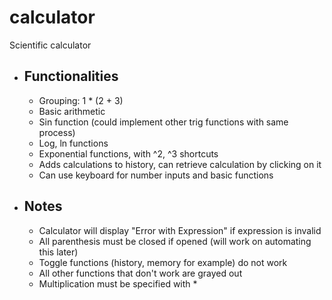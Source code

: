 # calculator
Scientific calculator

* ## Functionalities
    * Grouping: 1 * (2 + 3)
    * Basic arithmetic
    * Sin function (could implement other trig functions with same process)
    * Log, ln functions
    * Exponential functions, with ^2, ^3 shortcuts
    * Adds calculations to history, can retrieve calculation by clicking on it
    * Can use keyboard for number inputs and basic functions
			
* ## Notes
    * Calculator will display "Error with Expression" if expression is invalid
    * All parenthesis must be closed if opened (will work on automating this later)
    * Toggle functions (history, memory for example) do not work
    * All other functions that don't work are grayed out
    * Multiplication must be specified with *
